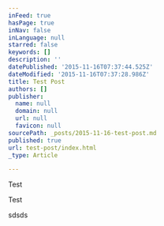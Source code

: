 ```yaml
---
inFeed: true
hasPage: true
inNav: false
inLanguage: null
starred: false
keywords: []
description: ''
datePublished: '2015-11-16T07:37:44.525Z'
dateModified: '2015-11-16T07:37:28.986Z'
title: Test Post
authors: []
publisher:
  name: null
  domain: null
  url: null
  favicon: null
sourcePath: _posts/2015-11-16-test-post.md
published: true
url: test-post/index.html
_type: Article

---
```

Test

Test

sdsds